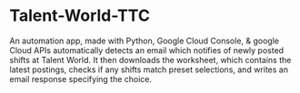 # Talent-World-TTC
An automation app, made with Python, Google Cloud Console, & google Cloud APIs automatically detects an email which notifies of newly posted shifts at Talent World. It then downloads the worksheet, which contains the latest postings, checks if any shifts match preset selections, and writes an email response specifying the choice.
